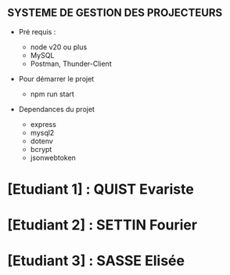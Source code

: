 ## SYSTEME DE GESTION DES PROJECTEURS 

- Pré requis :
  - node v20 ou plus 
  - MySQL
  - Postman, Thunder-Client
    
- Pour démarrer le projet
   - npm run start

- Dependances du projet
   - express
   - mysql2
   - dotenv
   - bcrypt
   - jsonwebtoken
 
 # [Etudiant 1] : QUIST Evariste
 # [Etudiant 2] : SETTIN Fourier
 # [Etudiant 3] : SASSE Elisée
